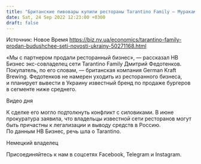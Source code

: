 ```yaml
---
title: "Британские пивовары купили рестораны Tarantino Family — Мураками, Руккола, Буффалино и другие. Что с ними будет?"
date: Sat, 24 Sep 2022 12:23:00 +0300
draft: false
---
```

Источник: Новое Время https://biz.nv.ua/economics/tarantino-family-prodan-budushchee-seti-novosti-ukrainy-50271168.html


«Мы с партнером продали ресторанный бизнес», — рассказал НВ Бизнес экс-совладелец сети Tarantino Family Дмитрий Федотенков. Покупатель, по его словам, — британская компания German Kraft Brewing. Федотенков не намерен уходить из ресторанного бизнеса, и планирует вывести в Украину известный бренд по продаже бургеров в сегменте ниже среднего. 

 Видео дня   

К сделке его могло подтолкнуть  конфликт с силовиками. В июне прокуратура заявила, что владельцы известной сети ресторанов могут быть причастны к легализации и выводу средств в Россию. По данным НВ Бизнес, речь шла о Tarantino. 

Немецкий владелец

Присоединяйтесь к нам в соцсетях Facebook, Telegram и Instagram.

